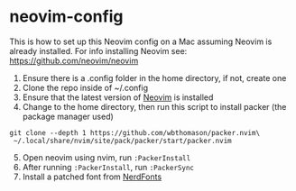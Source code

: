 # neovim-config
This is how to set up this Neovim config on a Mac assuming Neovim is already installed. For info installing Neovim see: https://github.com/neovim/neovim
1. Ensure there is a .config folder in the home directory, if not, create one
2. Clone the repo inside of ~/.config
3. Ensure that the latest version of [Neovim](https://github.com/neovim/neovim) is installed
4. Change to the home directory, then run this script to install packer (the package manager used)
```console
git clone --depth 1 https://github.com/wbthomason/packer.nvim\
 ~/.local/share/nvim/site/pack/packer/start/packer.nvim
 ```
5. Open neovim using nvim, run ```:PackerInstall```
6. After running ```:PackerInstall```, run ```:PackerSync```
7. Install a patched font from [NerdFonts](https://www.nerdfonts.com)
